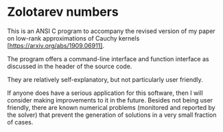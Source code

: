 # Zolotarev numbers

This is an ANSI C program to accompany the revised version of my paper on low-rank approximations of Cauchy kernels [https://arxiv.org/abs/1909.06911].

The program offers a command-line interface and function interface as discussed in the header of the source code.

They are relatively self-explanatory, but not particularly user friendly.

If anyone does have a serious application for this software, then I will consider making improvements to it in the future.
Besides not being user friendly,
there are known numerical problems (monitored and reported by the solver) that prevent the generation of solutions in a very small fraction of cases.
